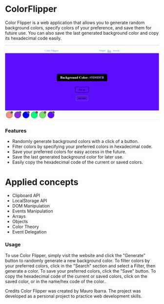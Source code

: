 # ColorFlipper
Color Flipper is a web application that allows you to generate random background colors, specify colors of your preference, and save them for future use. You can also save the last generated background color and copy its hexadecimal code easily.

![](/rsc/color-flipper-preview.png)
### Features
- Randomly generate background colors with a click of a button.
- Filter colors by specifying your preferred colors in hexadecimal code.
- Save your preferred colors for easy access in the future.
- Save the last generated background color for later use.
- Easily copy the hexadecimal code of the current or saved colors.


# Applied concepts

- Clipboard API
- LocalStorage API
- DOM Manipulation
- Events Manipulation
- Arrays
- Objects
- Color Theory
- Event Delegation

### Usage
To use Color Flipper, simply visit the website and click the "Generate" button to randomly generate a new background color. To filter colors by your preferred colors, click in the "Search" section and select a Filter, then generate a color. To save your preferred colors, click the "Save" button. To copy the hexadecimal code of the current or saved colors, click on the saved color, or in the name/hex code of the color..

Credits
Color Flipper was created by Mauro Ibarra. The project was developed as a personal project to practice web development skills.
